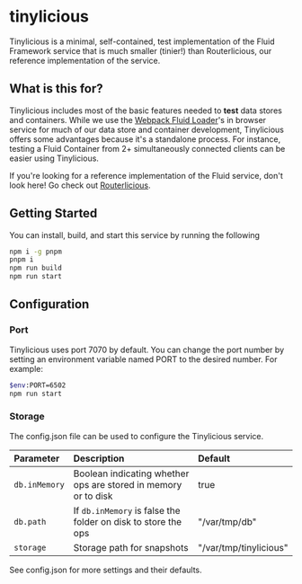 # tinylicious

Tinylicious is a minimal, self-contained, test implementation of the Fluid Framework service that is much smaller (tinier!) than Routerlicious, our reference implementation of the service.

## What is this for?

Tinylicious includes most of the basic features needed to **test** data stores and containers. While we use the [Webpack Fluid Loader](../../packages/tools/webpack-fluid-loader)'s in browser service for much of our data store and container development, Tinylicious offers some advantages because it's a standalone process. For instance, testing a Fluid Container from 2+ simultaneously connected clients can be easier using Tinylicious.

If you're looking for a reference implementation of the Fluid service, don't look here! Go check out [Routerlicious](../routerlicious).

## Getting Started

You can install, build, and start this service by running the following

```sh
npm i -g pnpm
pnpm i
npm run build
npm run start
```

## Configuration

### Port

Tinylicious uses port 7070 by default. You can change the port number by setting an environment
variable named PORT to the desired number. For example:

```sh
$env:PORT=6502
npm run start
```

### Storage

The config.json file can be used to configure the Tinylicious service.

| Parameter     | Description                                                    | Default                |
| :------------ | :------------------------------------------------------------- | :--------------------- |
| `db.inMemory` | Boolean indicating whether ops are stored in memory or to disk | true                   |
| `db.path`     | If `db.inMemory` is false the folder on disk to store the ops  | "/var/tmp/db"          |
| `storage`     | Storage path for snapshots                                     | "/var/tmp/tinylicious" |

See config.json for more settings and their defaults.
